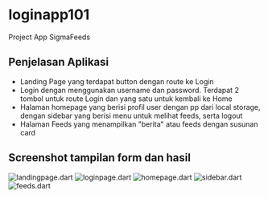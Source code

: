 # loginapp101

Project App SigmaFeeds

## Penjelasan Aplikasi
- Landing Page yang terdapat button dengan route ke Login
- Login dengan menggunakan username dan password. Terdapat 2 tombol untuk route Login dan yang satu untuk kembali ke Home
- Halaman homepage yang berisi profil user dengan pp dari local storage, dengan sidebar yang berisi menu untuk melihat feeds, serta logout
- Halaman Feeds yang menampilkan "berita" atau feeds dengan susunan card


## Screenshot tampilan form dan hasil
![landingpage.dart](img/landing.png)
![loginpage.dart](img/login.png)
![homepage.dart](img/homeprofiles.png)
![sidebar.dart](img/sidebar.png)
![feeds.dart](img/feeds.png)

